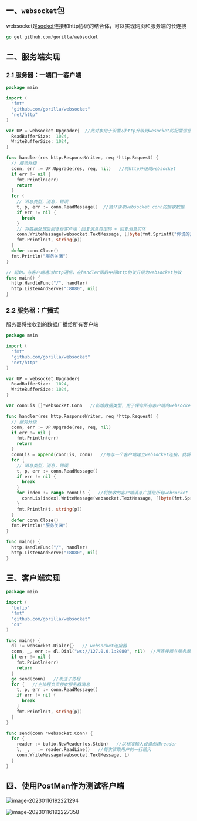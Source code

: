 ## 一、`websocket`包

websocket是[socket](https://so.csdn.net/so/search?q=socket&spm=1001.2101.3001.7020)连接和http协议的结合体，可以实现网页和服务端的长连接

```go
go get github.com/gorilla/websocket
```

## 二、服务端实现

### 2.1 服务器：一端口一客户端

```go
package main

import (
  "fmt"
  "github.com/gorilla/websocket"
  "net/http"
)

var UP = websocket.Upgrader{  //此对象用于设置从http升级到wesocket的配置信息(读缓冲、写缓冲大小)
  ReadBufferSize:  1024,
  WriteBufferSize: 1024,
}

func handler(res http.ResponseWriter, req *http.Request) {
  // 服务升级
  conn, err := UP.Upgrade(res, req, nil)   //将http升级成websocket
  if err != nil {
    fmt.Println(err)
    return
  }
  for {
    // 消息类型，消息，错误
    t, p, err := conn.ReadMessage()  //循环读取websocket conn的接收数据
    if err != nil {
      break
    }
    // 将数据处理后回复给客户端：回复消息类型码 + 回复消息实体
    conn.WriteMessage(websocket.TextMessage, []byte(fmt.Sprintf("你说的是：%s吗？", string(p))))
    fmt.Println(t, string(p))
  }
  defer conn.Close()
  fmt.Println("服务关闭")
}

// 起始，与客户端通过http通信，在handler函数中将http协议升级为websocket协议
func main() {
  http.HandleFunc("/", handler)
  http.ListenAndServe(":8080", nil)
}
```

### 2.2 服务器：广播式

服务器将接收到的数据广播给所有客户端

```go
package main

import (
  "fmt"
  "github.com/gorilla/websocket"
  "net/http"
)

var UP = websocket.Upgrader{
  ReadBufferSize:  1024,
  WriteBufferSize: 1024,
}

var connLis []*websocket.Conn   //新增数据类型，用于保存所有客户端的websocket conn

func handler(res http.ResponseWriter, req *http.Request) {
  // 服务升级
  conn, err := UP.Upgrade(res, req, nil)
  if err != nil {
    fmt.Println(err)
    return
  }
  connLis = append(connLis, conn)   //每与一个客户端建立websocket连接，就将其存入connLis切片
  for {
    // 消息类型，消息，错误
    t, p, err := conn.ReadMessage()
    if err != nil {
      break
    }
    for index := range connLis {   //将接收的客户端消息广播给所有websocket conn
      connLis[index].WriteMessage(websocket.TextMessage, []byte(fmt.Sprintf("你说的是：%s吗？", string(p))))
    }
    fmt.Println(t, string(p))
  }
  defer conn.Close()
  fmt.Println("服务关闭")
}

func main() {
  http.HandleFunc("/", handler)
  http.ListenAndServe(":8080", nil)
}
```



## 三、客户端实现

```go
package main

import (
  "bufio"
  "fmt"
  "github.com/gorilla/websocket"
  "os"
)

func main() {
  dl := websocket.Dialer{}   // websocket连接器
  conn, _, err := dl.Dial("ws://127.0.0.1:8080", nil)  //用连接器与服务器建立连接，注意协议名为：ws
  if err != nil {
    fmt.Println(err)
    return
  }
  go send(conn)   //发送子协程
  for {   //主协程负责接收服务器消息
    t, p, err := conn.ReadMessage()
    if err != nil {
      break
    }
    fmt.Println(t, string(p))
  }
}

func send(conn *websocket.Conn) {
  for {
    reader := bufio.NewReader(os.Stdin)   //以标准输入设备创建reader
    l, _, _ := reader.ReadLine()   //每次读取用户的一行输入
    conn.WriteMessage(websocket.TextMessage, l)
  }
}

```

## 四、使用PostMan作为测试客户端

![image-20230116192221294](C:\Users\DELL\AppData\Roaming\Typora\typora-user-images\image-20230116192221294.png)

![image-20230116192227358](C:\Users\DELL\AppData\Roaming\Typora\typora-user-images\image-20230116192227358.png)